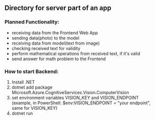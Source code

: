 ## Directory for server part of an app

### Planned Functionality:
 - receiving data from the Frontend Web App
 - sending data(photo) to the model
 - receiving data from model(text from image)
 - checking received text for validity
 - perform mathematical operations from received text, if it's valid
 - send answer for math problem to the Frontend

### How to start Backend:
1. Install .NET
2. dotnet add package Microsoft.Azure.CognitiveServices.Vision.ComputerVision
3. set environment variables VISION_KEY and VISION_ENDPOINT
(example, in PowerShell: $env:VISION_ENDPOINT = "your endpoint", same for VISION_KEY)
4. dotnet run